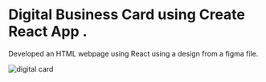 # Digital Business Card using  Create React App .
Developed an HTML webpage using React using a design from a figma file.


![digital card](https://user-images.githubusercontent.com/32553276/177530689-ad4205e1-8212-431c-8848-1b9819d4a370.png)

